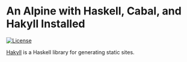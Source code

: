# An Alpine with Haskell, Cabal, and Hakyll Installed

[![License](https://img.shields.io/badge/License-BSD%203--Clause-blue.svg)](Dockerfile)

[Hakyll](https://jaspervdj.be/hakyll/) is a Haskell library for
generating static sites.

